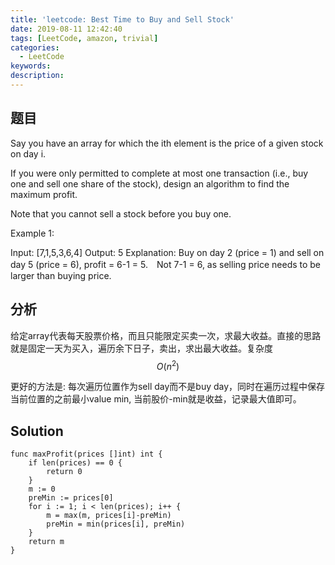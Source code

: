 ```yaml
---
title: 'leetcode: Best Time to Buy and Sell Stock'
date: 2019-08-11 12:42:40
tags: [LeetCode, amazon, trivial]
categories:
  - LeetCode
keywords:
description:
---
```


## 题目

Say you have an array for which the ith element is the price of a given stock on day i.

If you were only permitted to complete at most one transaction (i.e., buy one and sell one share of the stock), design an algorithm to find the maximum profit.

Note that you cannot sell a stock before you buy one.

Example 1:

Input: [7,1,5,3,6,4]
Output: 5
Explanation: Buy on day 2 (price = 1) and sell on day 5 (price = 6), profit = 6-1 = 5.　Not 7-1 = 6, as selling price needs to be larger than buying price.

## 分析

给定array代表每天股票价格，而且只能限定买卖一次，求最大收益。直接的思路就是固定一天为买入，遍历余下日子，卖出，求出最大收益。复杂度$$O(n^2)$$

更好的方法是: 每次遍历位置作为sell day而不是buy day，同时在遍历过程中保存当前位置的之前最小value min, 当前股价-min就是收益，记录最大值即可。

## Solution

```golang
func maxProfit(prices []int) int {
    if len(prices) == 0 {
        return 0
    }
    m := 0
    preMin := prices[0]
    for i := 1; i < len(prices); i++ {
        m = max(m, prices[i]-preMin)
        preMin = min(prices[i], preMin)
    }
    return m
}
```